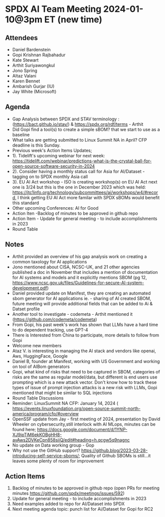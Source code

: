 # SPDX AI Team Meeting 2024-01-10@3pm ET (new time)

## Attendees
* Daniel Bardenstein  
* Gopi Krishnan Rajbahadur 
* Kate  Stewart  
* Arthit Suriyawongkul
* Jono Spring
* Altaz Valani
* Karen Bennet  
* Ambarish Gurjar (IU)
* Jay White (Microsoft)

## Agenda
* Gap Analysis between SPDX and STAV terminology  : (https://bact.github.io/stav/)  & https://spdx.org/rdf/terms - Arthit  
* Did Gopi find a tool(s) to create a simple sBOM?  that we start to use as a baseline
* What talks are getting submitted to Linux Summit NA in April?  CFP deadline is this Sunday.
* Previous week's Action Items Updates;
* 1). Tidelift's upcoming webinar for next week: https://tidelift.com/webinar/predictions-what-is-the-crystal-ball-for-open-source-software-security-in-2024
* 2). Consider having a monthly status call for Asia for AI/Dataset - tagging on to SPDX monthly Asia call
* 3). EU AI Act workshop - ISO is creating workshop(s) on EU AI Act next one is 3/24 but this is the one in December 2023 which was held: https://jtc1info.org/technology/subcommittees/ai/workshops/w4/#record,  I think getting EU AI Act more familar with SPDX sBOMs would benefit this standard 
* Other upcoming Conferences:  AI for Good
* Action Iten -Backlog of minutes to be approved in github repo
* Action Item -  Update for general meeting - to include accomplishments in 2023
* Round Table

## Notes
* Arthit provided an overview of his gap analysis work on creating a common taxology for AI applications
* Jono mentioned about CISA, NCSC-UK, and 21 other agencies published a doc in November that includes a mention of documentation for AI systems and models and it explicitly mentions SBOM (pg 12, https://www.ncsc.gov.uk/files/Guidelines-for-secure-AI-system-development.pdf)
* Daniel provided update on Manifest, they are creating an automated sbom generator for AI applications ie.  - sharing of AI created SBOM, future meeting will provide additional fields that can be added to Ai & Datset profile
* Another tool to investigate - codemeta - Arthit mentioned it  (https://github.com/codemeta/codemeta)
* From Gopi, his past week's work has shown that LLMs have a hard time to do dependent tracking, use GPT-4
* There is Interested from China to participate, more details to follow from Gopi
* Welcome new members
* Ataz V. is interesting in  managing the AI stack and vendors like openai, Aws, HuggingFace, Google
* Daniel B, founder at Manifest, working with US Government and working on tool of  AIBom generators
* Gopi, what kind of risks that need to be captured in SBOM, categories of risks are the same as regular model/data, but different is end users use prompting which  is a new attack vector.  Don't know how to track these types of issue of prompt injection attacks is a new risk with LLMs, Gopi mentioned that might be similar to SQL injections
* Round Table Discussions
* Reminder:  LinuxSummit NA CFP:  January 14, 2024 ( https://events.linuxfoundation.org/open-source-summit-north-america/program/cfp/#overview
* OpenSSF update from Jay - first meeting of 2024, presentation by David Wheeler on cybersecurity,still  interlock with AI MLops, minutes can be found here; https://docs.google.com/document/d/1YNP-XJ9jpTjM6ekKOBgHH8-avAws2DVKeCpn858siiQ/edit#heading=h.qcgw5q9nagnc
* No update on Data working group - Gop
* Why not use the GitHub support? https://github.blog/2023-03-28-introducing-self-service-sboms/; Quality of Github SBOMs is still…it leaves some plenty of room for improvement

## Action Items
1. Backlog of minutes to be approved in github repo (open PRs for meeting minutes https://github.com/spdx/meetings/issues/592)
2. Update for general meeting - to include accomplishments in 2023
3. Need examples added to  repo for AI/Dataset into SPDX 
4. Next meeting agenda topic:  punch list for Ai/Dataset for Gopi for RC2
